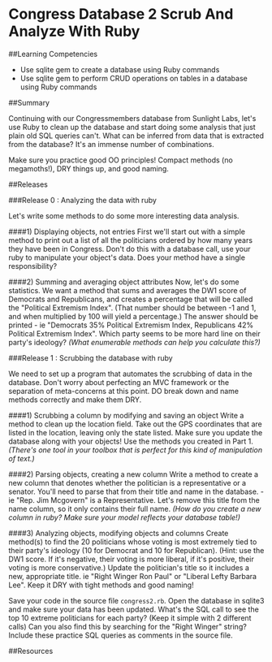 # Congress Database 2 Scrub And Analyze With Ruby 
 
##Learning Competencies 

* Use sqlite gem to create a database using Ruby commands
* Use sqlite gem to perform CRUD operations on tables in a database using Ruby commands

##Summary 

 Continuing with our Congressmembers database from Sunlight Labs, let's use Ruby to clean up the database and start doing some analysis that just plain old SQL queries can't.  What can be inferred from data that is extracted from the database?  It's an immense number of combinations.

Make sure you practice good OO principles!  Compact methods (no megamoths!), DRY things up, and good naming.


##Releases

###Release 0 : Analyzing the data with ruby

Let's write some methods to do some more interesting data analysis.  

<!-- this constraint not included for now
Important: we must access the database each time we do some analysis.
This ruby program will eventually be tied to a live database that is changing constantly, and it's imperative that the latest data is always used!
--> 

####1) Displaying objects, not entries
First we'll start out with a simple method to print out a list of all the politicians ordered by how many years they have been in Congress. Don't do this with a database call, use your ruby to manipulate your object's data.  Does your method have a single responsibility? 


####2) Summing and averaging object attributes
Now, let's do some statistics. We want a method that sums and averages the DW1 score of Democrats and Republicans, and creates a percentage that will be called the "Political Extremism Index". (That number should be between -1 and 1, and when multiplied by 100 will yield a percentage.) The answer should be printed - ie "Democrats 35% Political Extremism Index, Republicans 42% Political Extremism Index". Which party seems to be more hard line on their party's ideology? *(What enumerable methods can help you calculate this?)*


###Release 1 : Scrubbing the database with ruby

We need to set up a program that automates the scrubbing of data in the database. Don't worry about perfecting an MVC framework or the separation of meta-concerns at this point.  DO break down and name methods correctly and make them DRY.

####1) Scrubbing a column by modifying and saving an object
Write a method to clean up the location field.  Take out the GPS coordinates that are listed in the location, leaving only the state listed.  Make sure you update the database along with your objects!  Use the methods you created in Part 1.  *(There's one tool in your toolbox that is perfect for this kind of manipulation of text.)*

####2) Parsing objects, creating a new column
Write a method to create a new column that denotes whether the politician is a representative or a senator. You'll need to parse that from their title and name in the database. - ie "Rep. Jim Mcgovern" is a Representative. Let's remove this title from the name column, so it only contains their full name.
*(How do you create a new column in ruby?  Make sure your model reflects your database table!)*


####3) Analyzing objects, modifying objects and columns
Create method(s) to find the 20 politicians whose voting is most extremely tied to their party's ideology (10 for Democrat and 10 for Republican). (Hint: use the DW1 score. If it's negative, their voting is more liberal, if it's positive, their voting is more conservative.) Update the politician's title so it includes a new, appropriate title. ie "Right Winger Ron Paul" or "Liberal Lefty Barbara Lee".  Keep it DRY with tight methods and good naming!


Save your code in the source file `congress2.rb`.  Open the database in sqlite3 and make sure your data has been updated.  What's the SQL call to see the top 10 extreme politicians for each party? (Keep it simple with 2 different calls)  Can you also find this by searching for the "Right Winger" string?  Include these practice SQL queries as comments in the source file.
 

<!-- ##Optimize Your Learning  -->

##Resources